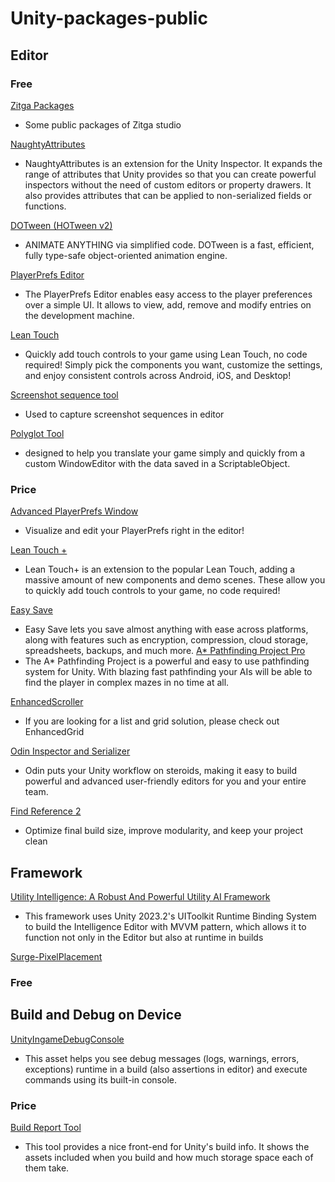 # Unity-packages-public
## Editor
### Free
<a href="https://github.com/orgs/Zitga-Tech/repositories">Zitga Packages</a>
- Some public packages of Zitga studio

<a href="https://github.com/dbrizov/NaughtyAttributes">NaughtyAttributes</a>
- NaughtyAttributes is an extension for the Unity Inspector. It expands the range of attributes that Unity provides so that you can create powerful inspectors without the need of custom editors or property drawers. It also provides attributes that can be applied to non-serialized fields or functions.

<a href = "https://assetstore.unity.com/packages/tools/animation/dotween-hotween-v2-27676">DOTween (HOTween v2)</a>
- ANIMATE ANYTHING via simplified code. DOTween is a fast, efficient, fully type-safe object-oriented animation engine.

<a href="https://assetstore.unity.com/packages/tools/utilities/playerprefs-editor-167903">PlayerPrefs Editor</a>
- The PlayerPrefs Editor enables easy access to the player preferences over a simple UI. It allows to view, add, remove and modify entries on the development machine.

<a href="https://assetstore.unity.com/packages/tools/input-management/lean-touch-30111">Lean Touch</a>
- Quickly add touch controls to your game using Lean Touch, no code required! Simply pick the components you want, customize the settings, and enjoy consistent controls across Android, iOS, and Desktop!

<a href = "https://assetstore.unity.com/packages/tools/utilities/screenshot-sequence-tool-188939">Screenshot sequence tool</a>
- Used to capture screenshot sequences in editor

<a href = "https://assetstore.unity.com/packages/tools/gui/polyglot-tool-131560?_ga=2.85337567.750031523.1612646196-741310434.1607024629">Polyglot Tool</a>
- designed to help you translate your game simply and quickly from a custom WindowEditor with the data saved in a ScriptableObject.

### Price

<a href="https://assetstore.unity.com/packages/tools/utilities/advanced-playerprefs-window-7070">Advanced PlayerPrefs Window</a>
- Visualize and edit your PlayerPrefs right in the editor!

<a href="https://assetstore.unity.com/packages/tools/input-management/lean-touch-72356">Lean Touch +</a>
- Lean Touch+ is an extension to the popular Lean Touch, adding a massive amount of new components and demo scenes. These allow you to quickly add touch controls to your game, no code required!

<a href="https://assetstore.unity.com/packages/tools/utilities/easy-save-the-complete-save-data-serializer-system-768">Easy Save</a>
- Easy Save lets you save almost anything with ease across platforms, along with features such as encryption, compression, cloud storage, spreadsheets, backups, and much more.
<a href = "https://assetstore.unity.com/packages/tools/behavior-ai/a-pathfinding-project-pro-87744">A* Pathfinding Project Pro</a>
- The A* Pathfinding Project is a powerful and easy to use pathfinding system for Unity. With blazing fast pathfinding your AIs will be able to find the player in complex mazes in no time at all.

<a href="https://assetstore.unity.com/packages/tools/gui/enhancedscroller-36378">EnhancedScroller</a>
- If you are looking for a list and grid solution, please check out EnhancedGrid

<a href="https://assetstore.unity.com/packages/tools/utilities/odin-inspector-and-serializer-89041">Odin Inspector and Serializer</a>
- Odin puts your Unity workflow on steroids, making it easy to build powerful and advanced user-friendly editors for you and your entire team.

<a href="https://assetstore.unity.com/packages/tools/utilities/find-reference-2-59092">Find Reference 2</a>
- Optimize final build size, improve modularity, and keep your project clean


## Framework
<a href="https://assetstore.unity.com/packages/tools/behavior-ai/utility-intelligence-a-robust-and-powerful-utility-ai-framework-276632?aid=1011l3HCkp&pubref=facebook">Utility Intelligence: A Robust And Powerful Utility AI Framework</a>
- This framework uses Unity 2023.2's UIToolkit Runtime Binding System to build the Intelligence Editor with MVVM pattern, which allows it to function not only in the Editor but also at runtime in builds

<a href="https://surge.pixelplacement.com/">Surge-PixelPlacement</a>
### Free
## Build and Debug on Device 
<a href="https://github.com/yasirkula/UnityIngameDebugConsole" >UnityIngameDebugConsole</a>
- This asset helps you see debug messages (logs, warnings, errors, exceptions) runtime in a build (also assertions in editor) and execute commands using its built-in console.

### Price
<a href="https://assetstore.unity.com/packages/tools/utilities/build-report-tool-8162">Build Report Tool</a>
- This tool provides a nice front-end for Unity's build info. It shows the assets included when you build and how much storage space each of them take.
